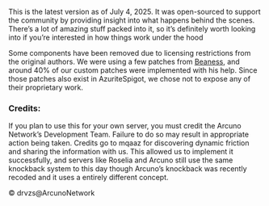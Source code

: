 This is the latest version as of July 4, 2025. It was open-sourced to support the community by providing insight into what happens behind the scenes.
There’s a lot of amazing stuff packed into it, so it’s definitely worth looking into if you’re interested in how things work under the hood

Some components have been removed due to licensing restrictions from the original authors. We were using a few patches from [Beaness](https://github.com/beaness), and around 40% of our custom patches were implemented with his help. Since those patches also exist in AzuriteSpigot, we chose not to expose any of their proprietary work.

### Credits:

If you plan to use this for your own server, you must credit the Arcuno Network’s Development Team. Failure to do so may result in appropriate action being taken.
Credits go to mqaaz for discovering dynamic friction and sharing the information with us. This allowed us to implement it successfully, and servers like Roselia and Arcuno still use the same knockback system to this day though Arcuno’s knockback was recently recoded and it uses a entirely different concept.

© drvzs\@ArcunoNetwork

